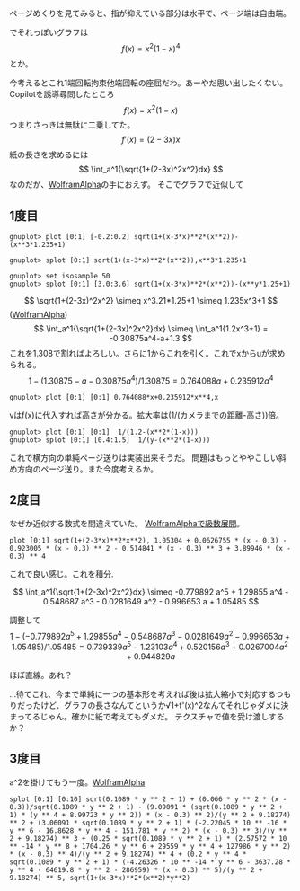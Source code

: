 ページめくりを見てみると、指が抑えている部分は水平で、ページ端は自由端。

でそれっぽいグラフは
$$ f(x)=x^2(1-x)^4 $$
とか。

今考えるとこれ1端回転拘束他端回転の座屈だわ。あーやだ思い出したくない。
Copilotを誘導尋問したところ
$$ f(x)=x^2(1-x) $$
つまりさっきは無駄に二乗してた。
$$ f'(x)=(2-3x)x $$
紙の長さを求めるには
$$ \int_a^1{\sqrt{1+(2-3x)^2x^2}dx} $$
なのだが、[WolframAlpha](https://www.wolframalpha.com/input?i2d=true&i=Integrate%5BSqrt%5B1%2BPower%5B%5C%2840%292-3x%5C%2841%29%2C2%5DPower%5Bx%2C2%5D%5D%2C%7Bx%2Ca%2C1%7D%5D&lang=ja)の手におえず。
そこでグラフで近似して

## 1度目
```gnuplot
gnuplot> plot [0:1] [-0.2:0.2] sqrt(1+(x-3*x)**2*(x**2))-(x**3*1.235+1)

gnuplot> splot [0:1] sqrt(1+(x-3*x)**2*(x**2)),x**3*1.235+1

gnuplot> set isosample 50
gnuplot> splot [0:1] [3.0:3.6] sqrt(1+(x-3*x)**2*(x**2))-(x**y*1.25+1)
```

$$ \sqrt{1+(2-3x)^2x^2}  \simeq x^3.21*1.25+1 \simeq 1.235x^3+1 $$
([WolframAlpha](https://www.wolframalpha.com/input?i2d=true&i=Integrate%5BPower%5Bx%2C3%5D*1.2%2B1%2C%7Bx%2Ca%2C1%7D%5D&lang=ja))
$$ \int_a^1{\sqrt{1+(2-3x)^2x^2}dx} \simeq \int_a^1{1.2x^3+1} = -0.30875a^4-a+1.3 $$
これを1.308で割ればよろしい。さらに1からこれを引く。これでxからuが求められる。
$$ 1 - (1.30875 - a - 0.30875 a^4)/1.30875 = 0.764088 a + 0.235912 a^4 $$

```gnuplot
gnuplot> plot [0:1] [0:1] 0.764088*x+0.235912*x**4,x
```

vはf(x)に代入すれば高さが分かる。拡大率は(1/(カメラまでの距離-高さ))倍。

```gnuplot
gnuplot> plot [0:1] [0:1]  1/(1.2-(x**2*(1-x)))
gnuplot> splot [0:1] [0.4:1.5]  1/(y-(x**2*(1-x)))
```

これで横方向の単純ページ送りは実装出来そうだ。
問題はもっとややこしい斜め方向のページ送り。また今度考えるか。

## 2度目
なぜか近似する数式を間違えていた。
[WolframAlphaで級数展開](https://www.wolframalpha.com/input?i2d=true&i=%E7%B4%9A%E6%95%B0+%7C+sqrt%5C%2840%291+%2B+Power%5B%5C%2840%292+-+3+x%5C%2841%29%2C2%5D+Power%5Bx%2C2%5D%5C%2841%29+%7C+x+%3D+0.3+%7C+%E3%81%AB%E3%81%8A%E3%81%84%E3%81%A6&lang=ja)。

```gnuplot
plot [0:1] sqrt(1+(2-3*x)**2*x**2), 1.05304 + 0.0626755 * (x - 0.3) - 0.923005 * (x - 0.3) ** 2 - 0.514841 * (x - 0.3) ** 3 + 3.89946 * (x - 0.3) ** 4
 ```

 これで良い感じ。これを[積分](https://www.wolframalpha.com/input?i2d=true&i=Integrate%5B1.05304+%2B+0.0626755+%5C%2840%29x+-+0.3%5C%2841%29+-+0.923005+Power%5B%5C%2840%29x+-+0.3%5C%2841%29%2C2%5D+-+0.514841+Power%5B%5C%2840%29x+-+0.3%5C%2841%29%2C3%5D+%2B+3.89946+Power%5B%5C%2840%29x+-+0.3%5C%2841%29%2C4%5D%2C%7Bx%2Ca%2C1%7D%5D&lang=ja).


$$ \int_a^1{\sqrt{1+(2-3x)^2x^2}dx} \simeq -0.779892 a^5 + 1.29855 a^4 - 0.548687 a^3 - 0.0281649 a^2 - 0.996653 a + 1.05485 $$

調整して
$$ 1 - (-0.779892 a^5 + 1.29855 a^4 - 0.548687 a^3 - 0.0281649 a^2 - 0.996653 a + 1.05485) / 1.05485 =
0.739339 a^5 - 1.23103 a^4 + 0.520156 a^3 + 0.0267004 a^2 + 0.944829 a  $$

ほぼ直線。あれ？

…待てこれ、今まで単純に一つの基本形を考えれば後は拡大縮小で対応するつもりだったけど、グラフの長さなんてというか√1+f'(x)^2なんてそれじゃダメに決まってるじゃん。確かに紙で考えてもダメだ。
テクスチャで値を受け渡しするか？

## 3度目
a^2を掛けてもう一度。[WolframAlpha](https://www.wolframalpha.com/input?i2d=true&i=%E7%B4%9A%E6%95%B0+%7C+sqrt%5C%2840%291+%2B+Power%5B%5C%2840%292+-+3+x%5C%2841%29%2C2%5D+Power%5Bx%2C2%5D*Power%5Ba%2C2%5D%5C%2841%29+%7C+x+%3D+0.3+%7C+&lang=ja)

```gnuplot
splot [0:1] [0:10] sqrt(0.1089 * y ** 2 + 1) + (0.066 * y ** 2 * (x - 0.3))/sqrt(0.1089 * y ** 2 + 1) - (9.09091 * (sqrt(0.1089 * y ** 2 + 1) * (y ** 4 + 8.99723 * y ** 2)) * (x - 0.3) ** 2)/(y ** 2 + 9.18274) ** 2 + (3.06091 * sqrt(0.1089 * y ** 2 + 1) * (-2.22045 * 10 ** -16 * y ** 6 - 16.8628 * y ** 4 - 151.781 * y ** 2) * (x - 0.3) ** 3)/(y ** 2 + 9.18274) ** 3 + (0.25 * sqrt(0.1089 * y ** 2 + 1) * (2.57572 * 10 ** -14 * y ** 8 + 1704.26 * y ** 6 + 29559 * y ** 4 + 127986 * y ** 2) * (x - 0.3) ** 4)/(y ** 2 + 9.18274) ** 4 + (0.2 * y ** 4 * sqrt(0.1089 * y ** 2 + 1) * (-4.26326 * 10 ** -14 * y ** 6 - 3637.28 * y ** 4 - 64619.8 * y ** 2 - 286959) * (x - 0.3) ** 5)/(y ** 2 + 9.18274) ** 5, sqrt(1+(x-3*x)**2*(x**2)*y**2)
```
